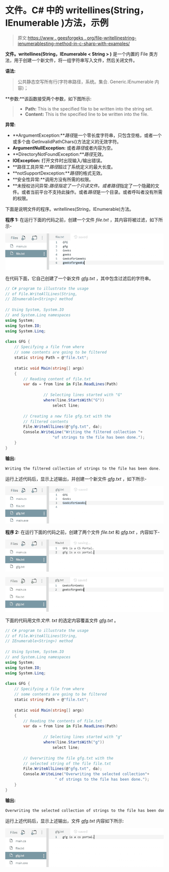 # 文件。C# 中的 writellines(String，IEnumerable <string>)方法，示例</string>

> 原文:[https://www . geesforgeks . org/file-writellinestring-ienumerablesting-method-in-c-sharp-with-examples/](https://www.geeksforgeeks.org/file-writealllinesstring-ienumerablestring-method-in-c-sharp-with-examples/)

**文件。writellines(String，IEnumerable < String > )** 是一个内置的 File 类方法，用于创建一个新文件，将一组字符串写入文件，然后关闭文件。

**语法:**

> 公共静态空写所有行(字符串路径，系统。集合. Generic.IEnumerable <string>内容)；</string>

**参数:**该函数接受两个参数，如下图所示:

> *   **Path:** This is the specified file to be written into the string set.
> *   **Content:** This is the specified line to be written into the file.

**异常:**

*   **ArgumentException:***路径*是一个零长度字符串，只包含空格，或者一个或多个由 GetInvalidPathChars()方法定义的无效字符。
*   **ArgumentNullException:** 或者*路径*或者内容为空。
*   **DirectoryNotFoundException:***路径*无效。
*   **IOException:** 打开文件时出现输入/输出错误。
*   **路径工具异常:***路径*超过了系统定义的最大长度。
*   **notSupportDexception:***路径*的格式无效。
*   **安全性异常:**调用方没有所需的权限。
*   **未授权访问异常:***路径*指定了一个只读文件。或者*路径*指定了一个隐藏的文件。或者当前平台不支持此操作。或者*路径*是一个目录。或者呼叫者没有所需的权限。

下面是说明文件的程序。writellines(String，IEnumerable)方法。

**程序 1:** 在运行下面的代码之前，创建一个文件 *file.txt* ，其内容将被过滤，如下所示-

![file.txt](img/e0f6a65f1a3a57c487984ff46c55e165.png)

在代码下面，它自己创建了一个新文件 *gfg.txt* ，其中包含过滤后的字符串。

```cs
// C# program to illustrate the usage
// of File.WriteAllLines(String, 
// IEnumerable<String>) method

// Using System, System.IO
// and System.Linq namespaces
using System;
using System.IO;
using System.Linq;

class GFG {
    // Specifying a file from where
    // some contents are going to be filtered
    static string Path = @"file.txt";

    static void Main(string[] args)
    {
        // Reading content of file.txt
        var da = from line in File.ReadLines(Path)

                 // Selecting lines started with "G"
                 where(line.StartsWith("G"))
                     select line;

        // Creating a new file gfg.txt with the
        // filtered contents
        File.WriteAllLines(@"gfg.txt", da);
        Console.WriteLine("Writing the filtered collection "+
                     "of strings to the file has been done.");
    }
}
```

**输出:**

```cs
Writing the filtered collection of strings to the file has been done.

```

运行上述代码后，显示上述输出，并创建一个新文件 *gfg.txt* ，如下所示-

![gfg.txt](img/7b32cf461b2051c43c931e75f8ac3a7d.png)

**程序 2:** 在运行下面的代码之前，创建了两个文件 *file.txt* 和 *gfg.txt* ，内容如下-

![file.txt](img/e4409cac7b0e8c45fd22d22d3a9fd924.png)

![gfg.txt](img/be399e524630fc72bbef39dedac6ed91.png)

下面的代码用文件*文件. txt* 的选定内容覆盖文件 *gfg.txt* 。

```cs
// C# program to illustrate the usage
// of File.WriteAllLines(String,
// IEnumerable<String>) method

// Using System, System.IO
// and System.Linq namespaces
using System;
using System.IO;
using System.Linq;

class GFG {
    // Specifying a file from where
    // some contents are going to be filtered
    static string Path = @"file.txt";

    static void Main(string[] args)
    {
        // Reading the contents of file.txt
        var da = from line in File.ReadLines(Path)

                 // Selecting lines started with "g"
                 where(line.StartsWith("g"))
                     select line;

        // Overwriting the file gfg.txt with the
        // selected string of the file file.txt
        File.WriteAllLines(@"gfg.txt", da);
        Console.WriteLine("Overwriting the selected collection"+
                      " of strings to the file has been done.");
    }
}
```

**输出:**

```cs
Overwriting the selected collection of strings to the file has been done.

```

运行上述代码后，显示上述输出，文件 *gfg.txt* 内容如下所示:

![gfg.txt](img/215d4aabb5d435c08dc5b9c09ba88900.png)